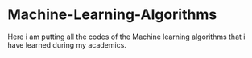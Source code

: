 # Machine-Learning-Algorithms
Here i am putting all the codes of the Machine learning algorithms that i have learned during my academics.
